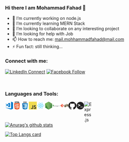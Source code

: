 ### Hi there I am Mohammad Fahad 👋


- 🔭 I’m currently working on node.js
- 🌱 I’m currently learning MERN Stack
- 👯 I’m looking to collaborate on any interesting project
- 🤔 I’m looking for help with Job
- 📫 How to reach me: mail.mohhammadfahad@mail.com
- ⚡ Fun fact: still thinking...


### Connect with me:

[![LinkedIn Connect](https://img.shields.io/badge/%20-Connect-black?color=14171A&labelColor=212121&logo=linkedin&logoColor=ffffff)](https://www.linkedin.com/in/mohammad-fahad-92459b1b1/) 
[![Facebook Follow](https://img.shields.io/badge/%20-Follow-black?color=14171A&labelColor=1976d2&logo=facebook&logoColor=ffffff)](https://www.facebook.com/simple.fahad/) 
<!-- [![Medium Follow](https://img.shields.io/badge/%20-Follow-black?color=14171A&labelColor=1976d2&logo=medium&logoColor=ffffff)](https://medium.com/@solaimanshadin) 
[![Questions](https://img.shields.io/badge/%20-Questions-black?color=14171A&labelColor=fff&logo=stackoverflow&logoColor=0c0d0e26)](https://stackoverflow.com/users/10425732/solaiman-shadin) -->

<br />

### Languages and Tools:
[<img align="left" alt="Visual Studio Code" width="26px" src="https://raw.githubusercontent.com/github/explore/80688e429a7d4ef2fca1e82350fe8e3517d3494d/topics/visual-studio-code/visual-studio-code.png" />][webdevplaylist]
[<img align="left" alt="HTML5" width="26px" src="https://raw.githubusercontent.com/github/explore/80688e429a7d4ef2fca1e82350fe8e3517d3494d/topics/html/html.png" />][webdevplaylist]
[<img align="left" alt="CSS3" width="26px" src="https://raw.githubusercontent.com/github/explore/80688e429a7d4ef2fca1e82350fe8e3517d3494d/topics/css/css.png" />][cssplaylist]
[<img align="left" alt="JavaScript" width="26px" src="https://raw.githubusercontent.com/github/explore/80688e429a7d4ef2fca1e82350fe8e3517d3494d/topics/javascript/javascript.png" />][jsplaylist]
[<img align="left" alt="React" width="26px" src="https://raw.githubusercontent.com/github/explore/80688e429a7d4ef2fca1e82350fe8e3517d3494d/topics/react/react.png" />][reactplaylist]
[<img align="left" alt="Node.js" width="26px" src="https://raw.githubusercontent.com/github/explore/80688e429a7d4ef2fca1e82350fe8e3517d3494d/topics/nodejs/nodejs.png" />][webdevplaylist]
[<img align="left" alt="MongoDB" width="26px" src="https://raw.githubusercontent.com/github/explore/80688e429a7d4ef2fca1e82350fe8e3517d3494d/topics/mongodb/mongodb.png" />][webdevplaylist]
[<img align="left" alt="Git" width="26px" src="https://raw.githubusercontent.com/github/explore/80688e429a7d4ef2fca1e82350fe8e3517d3494d/topics/git/git.png" />][webdevplaylist]
[<img align="left" alt="GitHub" width="26px" src="https://raw.githubusercontent.com/github/explore/78df643247d429f6cc873026c0622819ad797942/topics/github/github.png" />][webdevplaylist]
[<img align="left" alt="HTML5" width="26px" src="https://raw.githubusercontent.com/github/explore/80688e429a7d4ef2fca1e82350fe8e3517d3494d/topics/terminal/terminal.png" />][webdevplaylist]
[<img align="left" alt="Express.js" width="26px" src="https://res.cloudinary.com/practicaldev/image/fetch/s--00h6CjGb--/c_limit%2Cf_auto%2Cfl_progressive%2Cq_auto%2Cw_880/https://www.maxrooted.com/panduan-membangun-rest-api-expressjs-mysql/cover.png" />][webdevplaylist]
<br />
<br />
<br />
<br />
[![Anurag's github stats](https://github-readme-stats.vercel.app/api?username=mohammad-fahad)](https://github.com/anuraghazra/github-readme-stats)

[![Top Langs card](https://github-readme-stats.vercel.app/api/top-langs/?username=mohammad-fahad&card_width=550)](https://github.com/mohammad-fahad)


[programming]: https://www.programming-hero.com/
[website]: https://www.mohammadfahad.com
[twitter]: https://www.mohammadfahad.com
[linkedin]: https://www.mohammadfahad.com
[webdevplaylist]: https://www.mohammadfahad.com
[jsplaylist]: https://www.mohammadfahad.com
[cssplaylist]: https://www.mohammadfahad.com
[reactplaylist]: https://www.mohammadfahad.com
